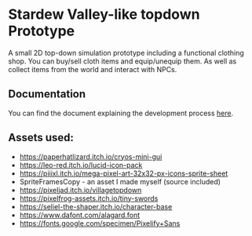 # Stardew Valley-like topdown Prototype
A small 2D top-down simulation prototype including a functional clothing shop. You can buy/sell cloth items and equip/unequip them.
As well as collect items from the world and interact with NPCs.

## Documentation
You can find the document explaining the development process [here](https://github.com/elvismd/bg_shop/blob/main/Blue%20Gravity%20Interview%20Task%20-%20Elvis%20Medeiros.pdf).

## Assets used:
- https://paperhatlizard.itch.io/cryos-mini-gui
- https://leo-red.itch.io/lucid-icon-pack
- https://piiixl.itch.io/mega-pixel-art-32x32-px-icons-sprite-sheet
- SpriteFramesCopy - an asset I made myself (source included)
- https://pixeljad.itch.io/villagetopdown
- https://pixelfrog-assets.itch.io/tiny-swords
- https://seliel-the-shaper.itch.io/character-base
- https://www.dafont.com/alagard.font
- https://fonts.google.com/specimen/Pixelify+Sans

